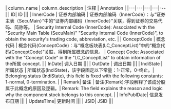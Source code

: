 | column_name | column_description | 注释 | Annotation |
|---|---|---|---|---|
| ID| ID |||
| InnerCode | 证券内部编码 | 证券内部编码（InnerCode）：与“证券主表（SecuMain）”中的“证券内部编码（InnerCode）”关联，得到证券的交易代码、简称等。 | Security Internal Code (InnerCode): Associated with the "Security Main Table (SecuMain)" "Security Internal Code (InnerCode)", to obtain the security's trading code, abbreviation, etc. |
| ConceptCode | 概念代码 | 概念代码(ConceptCode)：与“概念板块表(LC_ConceptList)”中的“概念代码(ConceptCode)”关联，得到所属概念的信息。 | Concept Code: Associated with the "Concept Code" in the "LC_ConceptList" to obtain information of the所属 concept. |
| InDate| 调入日期 |||
| OutDate | 调出日期 |||
| IndiState | 所属状态 | 所属状态(IndiState)，该字段固定以下常量：1-正常，0-终止。| Belonging status (IndiState), this field is fixed with the following constants: 1-normal, 0-termination. |
| Remark| 备注 | 备注(Remark):字段解释了该成分股属于此概念的原因及逻辑。| Remark: The field explains the reason and logic why the component stock belongs to this concept. |
| InfoPublDate| 信息发布日期 |||
| UpdateTime| 更新时间 |||
| JSID| JSID |||